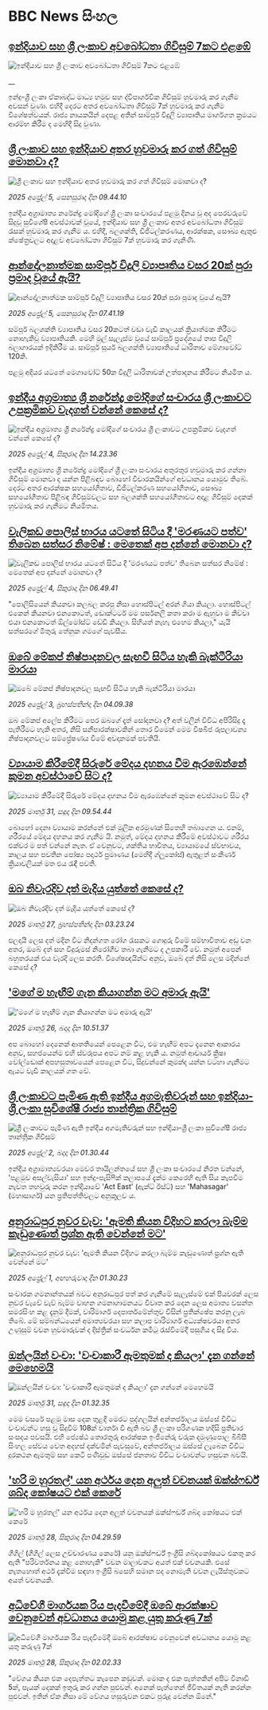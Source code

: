 # BBC News සිංහල## [ඉන්දියාව සහ ශ්‍රී ලංකාව අවබෝධතා ගිවිසුම් 7කට එළඹේ](https://www.bbc.co.uk/sinhala/live/cgrgw5q2zwqt?at_campaign=githubrss)![ඉන්දියාව සහ ශ්‍රී ලංකාව අවබෝධතා ගිවිසුම් 7කට එළඹේ](https://ichef.bbci.co.uk/ace/standard/240/cpsprodpb/602f/live/4f42b050-11ec-11f0-ba12-8d27eb561761.jpg)__ඉන්දු-ශ්‍රී ලංකා ඒකාබද්ධ මාධ්‍ය හමුව සහ ද්විපාර්ශවික ගිවිසුම් හුවමාරු කර ගැනීම අවසන් වුණා. එහිදී දෙරට අතර අවබෝධතා ගිවිසුම් 7ක් හුවමාරු කර ගැනීම විශේෂත්වයක්. රාජ්‍ය නායකයින් දෙපළ අතින් සාම්පූර් විදුලි ව්‍යාපෘතිය මාර්ගගත ක්‍රමයට ආරම්භ කිරීම ද මෙහිදී සිදු වුණා.## [ශ්‍රී ලංකාව සහ ඉන්දියාව අතර හුවමාරු කර ගත් ගිවිසුම් මොනවා ද?](https://www.bbc.com/sinhala/articles/cgqv1dnkjvno?at_campaign=githubrss)![ශ්‍රී ලංකාව සහ ඉන්දියාව අතර හුවමාරු කර ගත් ගිවිසුම් මොනවා ද?](https://ichef.bbci.co.uk/ace/standard/240/cpsprodpb/2e70/live/53cafdf0-11f4-11f0-ac9f-c37d6fd89579.jpg)_2025 අප්‍රේල් 5, සෙනසුරාදා දින 09.44.10_ඉන්දීය අග්‍රාමාත්‍ය නරේන්ද්‍ර මෝදිගේ ශ්‍රී ලංකා සංචාරයේ පළමු දිනය වූ අද පෙරවරුවේ සිදුවූ සුවිශේෂී අවස්ථාවක් වූයේ, ඉන්දියාව සහ ශ්‍රී ලංකාව අතර අවබෝධතා ගිවිසුම් රැසක් හුවමාරු කර ගැනීම ය.
එහිදී, බලශක්ති, ඩිජිටල්කරණය, ආරක්ෂක, සෞඛ්‍ය ඇතුළු ක්ෂේත්‍රවලට අදාළව අවබෝධතා ගිවිසුම් 7ක් හුවමාරු කර ගැනිණි.## [ආන්දෝලනාත්මක සාම්පූර් විදුලි ව්‍යාපෘතිය වසර 20ක් පුරා ප්‍රමාද වූයේ ඇයි?](https://www.bbc.com/sinhala/articles/ce8gxke317jo?at_campaign=githubrss)![ආන්දෝලනාත්මක සාම්පූර් විදුලි ව්‍යාපෘතිය වසර 20ක් පුරා ප්‍රමාද වූයේ ඇයි?](https://ichef.bbci.co.uk/ace/standard/240/cpsprodpb/28a0/live/5e98db90-11ee-11f0-ab19-83299099a20f.jpg)_2025 අප්‍රේල් 5, සෙනසුරාදා දින 07.41.19_සම්පූර් බලශක්ති ව්‍යාපෘතිය වසර 20කටත් වඩා වැඩි කාලයක් ක්‍රියාත්මක කිරීමට නොහැකිවූ ව්‍යාපෘතියකි.
මෙහි මුල් සැලැස්ම වූයේ සාම්පූර් ප්‍රදේශයේ තාප විදුලි බලාගාරයක් ඉදිකිරීම ය.
සාම්පූර් සූර්ය බලශක්ති ව්‍යාපෘතියේ ධාරිතාව මේගාවෝට් 120කි.

පළමු අදියර යටතේ මෙගාවෝට් 50ක විදුලි ධාරිතාවක් උත්පාදනය කිරීමට නියමිත ය.## [ඉන්දීය අග්‍රමාත්‍ය ශ්‍රී නරේන්ද්‍ර මෝදිගේ සංචාරය ශ්‍රී ලංකාවට උපක්‍රමිකව වැදගත් වන්නේ කෙසේ ද?](https://www.bbc.com/sinhala/articles/cp34np4vklqo?at_campaign=githubrss)![ඉන්දීය අග්‍රමාත්‍ය ශ්‍රී නරේන්ද්‍ර මෝදිගේ සංචාරය ශ්‍රී ලංකාවට උපක්‍රමිකව වැදගත් වන්නේ කෙසේ ද?](https://ichef.bbci.co.uk/ace/standard/240/cpsprodpb/9159/live/3b784f40-106f-11f0-b72e-6314f702e779.jpg)_2025 අප්‍රේල් 4, සිකුරාදා දින 14.23.36_ඉන්දීය අග්‍රමාත්‍ය ශ්‍රී නරේන්ද්‍ර මෝදිගේ ශ්‍රී ලංකා සංචාරය අතුරතුර හවුමාරු කර ගන්නා ගිවිසුම් මොනවා ද යන්න පිළිබඳව බොහෝ විචාරකයින්ගේ අවධානය යොමුව තිබේ.
දෙරට අතර ආරක්ෂක සහයෝගීතාව, ඩිජිටල්කරණ සහයෝගීතාව, සෞඛ්‍ය සහයෝගීතාව පිළිබඳ ගිවිසුම්වලට සහ බලශක්ති සහයෝගීතාවට අදාළ ගිවිසුම් දෙකක් හුවමාරු කර ගැනීමට නියමිතය.## [වැලිකඩ පොලිස් භාරය යටතේ සිටිය දී 'මරණයට පත්ව' තිබෙන සත්සර නිමේෂ් : මෙතෙක් අප දන්නේ මොනවා ද?](https://www.bbc.com/sinhala/articles/cwy0x1lj7y2o?at_campaign=githubrss)![වැලිකඩ පොලිස් භාරය යටතේ සිටිය දී 'මරණයට පත්ව' තිබෙන සත්සර නිමේෂ් : මෙතෙක් අප දන්නේ මොනවා ද?](https://ichef.bbci.co.uk/ace/standard/240/cpsprodpb/c06b/live/1ae153a0-1117-11f0-9e42-81e635c39ce1.jpg)_2025 අප්‍රේල් 4, සිකුරාදා දින 06.49.41_"පොලිසියෙන් කියනවා කලබල කරපු නිසා හොස්පිටල් අරන් ගියා කියලා. හොස්පිටල් එකෙන් කියනවා එනකොටත්, ඩොක්ටර්ට මම පර්සනලි කතා කරා ම ඇහුවා ම කිව්වා එයා එනකොටත් ඕල්මෝස්ට් ඩේඩි කියලා. සිහියත් නැහැ එහෙම කියලා," යැයි සත්සරගේ මිතුරු තේනුක ගමගේ පැවසීය.## [ඔබේ මේකප් නිෂ්පාදනවල සැඟවී සිටිය හැකි බැක්ටීරියා මාරයා](https://www.bbc.com/sinhala/articles/cvg75ewr5rlo?at_campaign=githubrss)![ඔබේ මේකප් නිෂ්පාදනවල සැඟවී සිටිය හැකි බැක්ටීරියා මාරයා](https://ichef.bbci.co.uk/ace/standard/240/cpsprodpb/ff05/live/3eed3ee0-0fb8-11f0-a36a-c7d6d61d7af6.jpg)_2025 අප්‍රේල් 3, බ්‍රහස්පතින්දා දින 04.09.38_ඔබ මේකප් අලේප කිරීමට පෙර ඔබගේ දෑත් සෝදනවා ද? අත් වලින් විවිධ අපිරිසිදු දෑ පැතිරීමට හැකි අතර, නිසි සනීපාරක්ෂාවකින් තොර වීමෙන් මෙම විෂබීජ රූපලාවන්‍ය නිෂ්පාදනවලට සම්ප්‍රේෂණය වීමේ අවදානමක් පවතියි.## [ව්‍යායාම කිරීමේදී සිරුරේ මේදය දහනය වීම ඇරඹෙන්නේ කුමන අවස්ථාවේ සිට ද?](https://www.bbc.com/sinhala/articles/ce3q16xw4rro?at_campaign=githubrss)![ව්‍යායාම කිරීමේදී සිරුරේ මේදය දහනය වීම ඇරඹෙන්නේ කුමන අවස්ථාවේ සිට ද?](https://ichef.bbci.co.uk/ace/standard/240/cpsprodpb/5a15/live/fa573880-0e09-11f0-90cb-6de76cd8d1c0.jpg)_2025 මාර්තු 31, සඳුදා දින 09.54.44_බොහෝ දෙනා ව්‍යායාම කරන්නේ එක් මූලික අරමුණක් සිතෙහි තබාගෙන ය. එනම්, ශරීරයේ මේදය දහනය කර ගැනීම යි. 
නමුත්, මේදය දහනය කිරීමේ අවස්ථාවට ශරීරය එක්වර ම පත් වන්නේ නැත. ඒ වෙනුවට, ශක්තිය භාවිතය, ව්‍යායාමයේ ස්වභාවය, කාලය සහ පවතින පෝෂ්‍ය පදාර්ථ ප්‍රමාණය (මෙහිදී ග්ලූකෝස්) ඇතුළත් සංකීර්ණ ක්‍රියාවලියක් මත එය රැඳී පවතී.## [ඔබ නිවැරදිව දත් මැදිය යුත්තේ කෙසේ ද?](https://www.bbc.com/sinhala/articles/cdjy033k9nxo?at_campaign=githubrss)![ඔබ නිවැරදිව දත් මැදිය යුත්තේ කෙසේ ද?](https://ichef.bbci.co.uk/ace/standard/240/cpsprodpb/0747/live/cafc9260-0a35-11f0-88b7-5556e7b55c5e.jpg)_2025 මාර්තු 27, බ්‍රහස්පතින්දා දින 03.23.24_ඵලදායී ලෙස දත් මදින විට නිදන්ගත රෝග රැසකට ගොදුරු වීමේ සම්භාවිතාව අඩු වන අතර, ඔබේ දත් සහ විදුරුමස් නිරෝගීව තබා ගැනීමට ද උපකාරී වේ. නමුත් අපෙන් බහුතරයක් එය වැරදි ලෙස කරති. විශේෂඥයින්ට අනුව, ඔබේ දත් නිසි ලෙස මදින්නේ කෙසේ ද?## ['මගේ ම හැඟීම් ගැන කියාගන්න මට අමාරු ඇයි'](https://www.bbc.com/sinhala/articles/cp8yzq9l6mdo?at_campaign=githubrss)!['මගේ ම හැඟීම් ගැන කියාගන්න මට අමාරු ඇයි'](https://ichef.bbci.co.uk/ace/standard/240/cpsprodpb/2e10/live/31a78fc0-ee1a-11ef-adce-87a43514d3f8.jpg)_2025 මාර්තු 26, බදාදා දින 10.51.37_අප බොහෝ දෙනෙක් ආතතියෙන් පෙළෙන විට, එම හැඟීම් අපට දැනෙන ආකාරය අනුව,  සහජයෙන්ම එහි ස්වරූපය අපට නම් කළ හැකි ය.
නමුත් ආචාර්ය ක්‍රිෂා වෝල්ඩොක් අපහසුතාවයෙන් පෙළෙන විට, සිදුවන්නේ කුමක්ද යන්න වටහා ගැනීමට ඇයට වැඩි කාලයක් ගත වේ.## [ශ්‍රී ලංකාවට පැමිණ ඇති ඉන්දීය අගමැතිවරුන් සහ ඉන්දියා-ශ්‍රී ලංකා සුවිශේෂී රාජ්‍ය තාන්ත්‍රික ගිවිසුම්](https://www.bbc.com/sinhala/articles/cvg940v0nkxo?at_campaign=githubrss)![ශ්‍රී ලංකාවට පැමිණ ඇති ඉන්දීය අගමැතිවරුන් සහ ඉන්දියා-ශ්‍රී ලංකා සුවිශේෂී රාජ්‍ය තාන්ත්‍රික ගිවිසුම්](https://ichef.bbci.co.uk/ace/standard/240/cpsprodpb/7a86/live/a5cfdc40-0f62-11f0-9053-3d85aa11237d.jpg)_2025 අප්‍රේල් 2, බදාදා දින 01.30.44_ඉන්දීය අග්‍රාමාත්‍යවරයා මෙවර තායිලන්තයේ සහ ශ්‍රී ලංකා සංචාරයේ නිරත වන්නේ, 'පළමුව අසල්වැසියා' සහ ඉන්දු-පැසිෆික් කලාපයේ දැක්ම කෙරෙහි ඇති සිය කැපවීම නැවත තහවුරු කරන ඉන්දියාවේ 'Act East' (ඇක්ට් ඊස්ට්) සහ 'Mahasagar' (මහාසාගර්) යන ප්‍රතිපත්තිවලට අනුකූලව ය.## [අනුරාධපුර නුවර වැව: 'ඇමති කියන විදිහට කරලා බැම්ම කැඩුණොත් ප්‍රශ්න ඇති වෙන්නේ මට'](https://www.bbc.com/sinhala/articles/cglxkkr08j4o?at_campaign=githubrss)![අනුරාධපුර නුවර වැව: 'ඇමති කියන විදිහට කරලා බැම්ම කැඩුණොත් ප්‍රශ්න ඇති වෙන්නේ මට'](https://ichef.bbci.co.uk/ace/standard/240/cpsprodpb/144f/live/a0e11740-0e3f-11f0-ac9f-c37d6fd89579.jpg)_2025 අප්‍රේල් 1, අඟහරුවාදා දින 01.30.23_සංචාරක ගමනාන්තයක් බවට අනුරාධපුර පත් කර ගැනීමේ සැලැස්මේ එක් පියවරක් ලෙස නුවර වැවේ වැව් බැම්ම වාහන ගමනාගාමනයට විවෘත කර දෙන ලෙස අමාත්‍ය වසන්ත සමරසිංහ කළ දැනුම් දීමක්, වාරිමාර්ග දෙපාර්තමේන්තුව විසින් ප්‍රතික්ෂේප කරනු ලැබ තිබේ. මේ සම්බන්ධයෙන් අමාත්‍යවරයා සහ කලාප වාරිමාර්ග අධ්‍යක්ෂවරයා අතර උණුසුම් වචන හුවමාරුවක් ද දිස්ත්‍රික් සංවර්ධන කමිටු රැස්වීමේදී පසුගිය දා සිදු විය.## [ඔන්ලයින් වංචා: 'වංචාකාරී ඇමතුමක් ද කියලා' දැන ගන්නේ මෙහෙමයි](https://www.bbc.com/sinhala/articles/c86p8y0l0wvo?at_campaign=githubrss)![ඔන්ලයින් වංචා: 'වංචාකාරී ඇමතුමක් ද කියලා' දැන ගන්නේ මෙහෙමයි](https://ichef.bbci.co.uk/ace/standard/240/cpsprodpb/c401/live/a7ab2950-0aeb-11f0-bf59-3b6bbdd820ea.jpg)_2025 මාර්තු 31, සඳුදා දින 01.32.35_මෙම වසරේ පළමු මාස දෙක තුළදී මෙරට පුද්ගලයින් අන්තර්ජාලය ඔස්සේ විවිධ වංචාවන්ට හසු වූ සිදුවීම් 108ක් වාර්තා වී ඇති බව ශ්‍රී ලංකා පරිගණක හදිසි ප්‍රතිචාර සංසදය පවසයි. එහි ජ්‍යෙෂ්ඨ තොරතුරු ආරක්ෂක ඉංජිනේරු චරුක දමුණුපොල බීබීසී සිංහල සේවය වෙත අදහස් දක්වමින් පැවසුවේ, අන්තර්ජාලය ඔස්සේ ලැබෙන විවිධ දුරකථන ඇමතුම් සහ කෙටි පණිවුඩ ඔස්සේ ජනතාව විවිධ වංචාවන්ට හසුවන බවයි.## ['හරි ම හුරතල්' යන අර්ථය දෙන අලුත් වචනයක් ඔක්ස්ෆර්ඩ් ශබ්ද කෝෂයට එක් කෙරේ](https://www.bbc.com/sinhala/articles/cy830g287l3o?at_campaign=githubrss)!['හරි ම හුරතල්' යන අර්ථය දෙන අලුත් වචනයක් ඔක්ස්ෆර්ඩ් ශබ්ද කෝෂයට එක් කෙරේ](https://ichef.bbci.co.uk/ace/standard/240/cpsprodpb/e2b3/live/02d57750-0ac3-11f0-91ac-b9681501b6e2.jpg)_2025 මාර්තු 28, සිකුරාදා දින 04.29.59_ගීගිල් (ගීගිල් ලෙස උච්චාරණය කෙරේ) යනු ඔක්ස්ෆර්ඩ් ඉංග්‍රීසි ශබ්දකෝෂයට එකතු කර ඇති "පරිවර්තනය කළ නොහැකි" වචන මාලාවකට අයත් එක් වචනයකි. එසේ නැතහොත් අර්ථ දැක්වීම සඳහා ඉංග්‍රීසි බසෙහි සමාන පද නොමැති වචන ලැයිස්තුවකට අයත් වචනයකි.## [අධිවේගී මාර්ගයක රිය පැදවීමේදී ඔබේ ආරක්ෂාව වෙනුවෙන් අවධානය යොමු කළ යුතු කරුණු 7ක්](https://www.bbc.com/sinhala/articles/cpdewpv9g0do?at_campaign=githubrss)![අධිවේගී මාර්ගයක රිය පැදවීමේදී ඔබේ ආරක්ෂාව වෙනුවෙන් අවධානය යොමු කළ යුතු කරුණු 7ක්](https://ichef.bbci.co.uk/ace/standard/240/cpsprodpb/02cd/live/776c6170-0b0c-11f0-a70a-3789f4a4779e.jpg)_2025 මාර්තු 28, සිකුරාදා දින 02.02.33_"වේගය කියන එක දෙපැත්තට කැපෙන කඩුවක්. මොක ද එක පැත්තකින් අපිට විනාඩි 5ක්, පැයක් දෙකක් ඉතුරු කර ගන්න පුළුවන්. අනෙක් පැත්තෙන් ජීවිතයක් නැති කරන්න පුළුවන්. ඉතින් ඒක නිසා මේ වේගය හසුරුවන එකට පුරුදු වෙන්න ඕනේ."